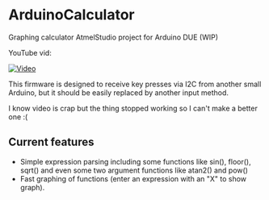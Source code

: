 # ArduinoCalculator
Graphing calculator AtmelStudio project for Arduino DUE (WIP)

YouTube vid:

[![Video](https://img.youtube.com/vi/KsnkguX20EE/0.jpg)](https://www.youtube.com/watch?v=KsnkguX20EE)

This firmware is designed to receive key presses via I2C from another small Arduino, but it should be easily replaced by another input method.

I know video is crap but the thing stopped working so I can't make a better one :(

## Current features
* Simple expression parsing including some functions like sin(), floor(), sqrt() and even some two argument functions like atan2() and pow()
* Fast graphing of functions (enter an expression with an "X" to show graph).
